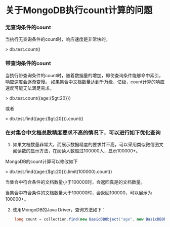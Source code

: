# 关于MongoDB执行count计算的问题

### 无查询条件的count
当执行无查询条件的count时，响应速度是非常快的。

&gt; db.test.count()

### 带查询条件的count
当执行带查询条件的count时，随着数据量的增加，即使查询条件能够命中索引，响应速度会逐渐变慢。
如果集合中文档数量达到千万级、亿级，count计算的响应速度可能无法满足需求。

&gt; db.test.count({age:{$gt:20}})

或者

&gt; db.test.find({age:{$gt:20}}).count()

### 在对集合中文档总数精度要求不高的情况下，可以进行如下优化查询

1. 如果文档数量非常大，而展示数据精度的要求并不高，可以采用类似微信图文阅读数的显示方法，在阅读人数超过100000人，显示100000+。

MongoDB的count计算可以修改如下

&gt; db.test.find({age:{$gt:20}}).limit(100000).count()
    
当集合中符合条件的文档数量小于100000时，会返回真是的文档数量。

当集合中符合条件的文档数量大于100000时，会返回100000，可以展示为100000+。

2. 使用MongoDB的Java Driver，查询方法如下：
```Java
    long count = collection.find(new BasicDBObject("age", new BasicDBObject("$gt", 20))).limit(1000000).size();
```



